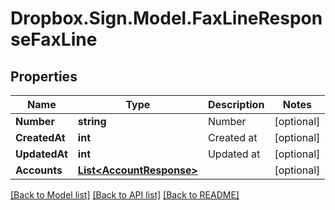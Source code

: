 # Dropbox.Sign.Model.FaxLineResponseFaxLine

## Properties

Name | Type | Description | Notes
------------ | ------------- | ------------- | -------------
**Number** | **string** |  Number  | [optional] 
**CreatedAt** | **int** |  Created at  | [optional] 
**UpdatedAt** | **int** |  Updated at  | [optional] 
**Accounts** | [**List&lt;AccountResponse&gt;**](AccountResponse.md) |    | [optional] 

[[Back to Model list]](../README.md#documentation-for-models) [[Back to API list]](../README.md#documentation-for-api-endpoints) [[Back to README]](../README.md)

